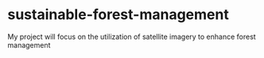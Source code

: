 # sustainable-forest-management
My project will focus on the utilization of satellite imagery to enhance forest management

